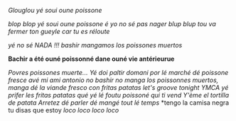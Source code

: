 *Glouglou yé soui oune poissone*

*blop blop yé soui oune poissone é yo no sé pas nager*
*blup blup tou va fermer ton gueyle car tu es réloute*

*yé no sé NADA !!!*
*bashir mangamos los poissones muertos*

**Bachir a été ouné poissonné dane ouné vie antérieurue**

*Povres poissones muerte...*
*Yé doi paltir domani por lé marché dé poissone fresce avé mi ami antonio*
*no bashir no manga los poissonnes muertos, manga dé la viande fresco con fritas patatas*
*let's groove tonight*
*YMCA*
*yé prifer les fritas patatas qué yé lé foutu poissoné qui ti vend*
*Y'ème el tortilla de patata*
*Arretez dé parler dé mangé tout lé temps*
*tengo la camisa negra tu disas que estoy *loco* *loco* *loco* *loco*

